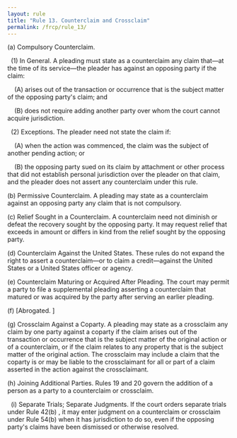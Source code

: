 ```yaml
---
layout: rule
title: "Rule 13. Counterclaim and Crossclaim"
permalink: /frcp/rule_13/
---
```


(a) Compulsory Counterclaim.


&nbsp;&nbsp;(1) In General. A pleading must state as a counterclaim any claim that—at the time of its service—the pleader has against an opposing party if the claim:


&nbsp;&nbsp;&nbsp;&nbsp;(A) arises out of the transaction or occurrence that is the subject matter of the opposing party's claim; and


&nbsp;&nbsp;&nbsp;&nbsp;(B) does not require adding another party over whom the court cannot acquire jurisdiction.


&nbsp;&nbsp;(2) Exceptions. The pleader need not state the claim if:


&nbsp;&nbsp;&nbsp;&nbsp;(A) when the action was commenced, the claim was the subject of another pending action; or


&nbsp;&nbsp;&nbsp;&nbsp;(B) the opposing party sued on its claim by attachment or other process that did not establish personal jurisdiction over the pleader on that claim, and the pleader does not assert any counterclaim under this rule.


(b) Permissive Counterclaim. A pleading may state as a counterclaim against an opposing party any claim that is not compulsory.


(c) Relief Sought in a Counterclaim. A counterclaim need not diminish or defeat the recovery sought by the opposing party. It may request relief that exceeds in amount or differs in kind from the relief sought by the opposing party.


(d) Counterclaim Against the United States. These rules do not expand the right to assert a counterclaim—or to claim a credit—against the United States or a United States officer or agency.


(e) Counterclaim Maturing or Acquired After Pleading. The court may permit a party to file a supplemental pleading asserting a counterclaim that matured or was acquired by the party after serving an earlier pleading.


(f) [Abrogated. ]


(g) Crossclaim Against a Coparty. A pleading may state as a crossclaim any claim by one party against a coparty if the claim arises out of the transaction or occurrence that is the subject matter of the original action or of a counterclaim, or if the claim relates to any property that is the subject matter of the original action. The crossclaim may include a claim that the coparty is or may be liable to the crossclaimant for all or part of a claim asserted in the action against the crossclaimant.


(h) Joining Additional Parties. Rules 19 and 20 govern the addition of a person as a party to a counterclaim or crossclaim.


&nbsp;&nbsp;(i) Separate Trials; Separate Judgments. If the court orders separate trials under Rule 42(b) , it may enter judgment on a counterclaim or crossclaim under Rule 54(b) when it has jurisdiction to do so, even if the opposing party's claims have been dismissed or otherwise resolved.